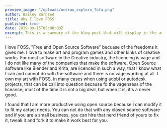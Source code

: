 ```yaml
---
preview_image: "/uploads/undraw_explore_7ofa.png"
author: Bailey Burnsed
title: Why I love FOSS
published: true
date: 2019-09-15T05:00:00Z
excerpt: This is a summary of the blog post that will display in the article list.
---
```




I love FOSS, "Free and Open Source Software" becuase of the 
freedoms it gives me. I love to make art and program games and other kinks of creative works. For most software in the Creative industry, the licencing is vage and I do not like many of the companies that make the software. Open Source software like Blender and Krita, are licenced in such a way, that I know what I can and cannot do with the software and there is no vage wording at all. I own my art with FOSS, in many cases when using adobi or autodesk projects, that can be call into question because fo the vagensess of the liceance, most of the time it is not a big deal, but when it is, it's a never good. 

I found that I am more productive using open source because I can modify it to fit my actact needs. You can not do that with any closed source software and if you are a small business, you can hire that nerd friend of yours to fix it, tweak it and fork it to make it work best for you.

